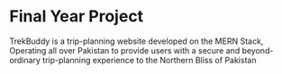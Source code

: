 # Final Year Project

TrekBuddy is a trip-planning website developed on the MERN Stack, Operating all over Pakistan to 
provide users with a secure and beyond-ordinary trip-planning experience to the Northern Bliss of Pakistan


